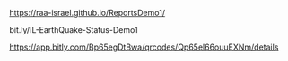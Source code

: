 https://raa-israel.github.io/ReportsDemo1/


bit.ly/IL-EarthQuake-Status-Demo1

https://app.bitly.com/Bp65egDtBwa/qrcodes/Qp65el66ouuEXNm/details

